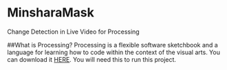 # MinsharaMask
Change Detection in Live Video for Processing

##What is Processing?
Processing is a flexible software sketchbook and a language for learning how to code within the context of the visual arts. You can download it [HERE](https://processing.org/download/). You will need this to run this project.